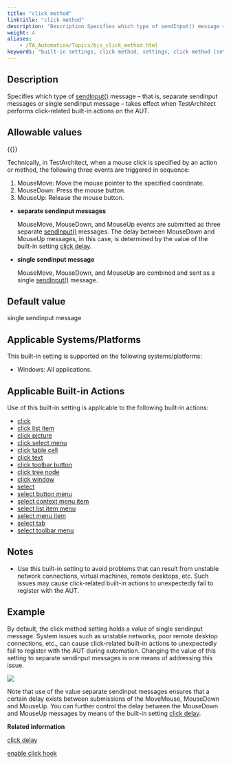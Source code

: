 ```yaml
--- 
title: "click method"
linktitle: "click method"
description: "Description Specifies which type of sendInput() message – that is, separate sendinput messages or single sendinput message – takes effect when TestArchitect performs click -related built-in actions on ..."
weight: 4
aliases: 
    - /TA_Automation/Topics/bis_click_method.html
keywords: "built-in settings, click method, settings, click method (settings), click method, specify whether mousemove, mousedown, mouseup events are treated as single sendinput message or separate sendinput messages, treat mousemove, mousedown and mouseup events as single message, treat mousemove, mousedown, mouseup events as separate messages"
---
```


## Description

Specifies which type of [sendInput\(\)](https://msdn.microsoft.com/en-us/library/windows/desktop/ms647591(v=vs.85).aspx) message – that is, separate sendinput messages or single sendinput message – takes effect when TestArchitect performs click-related built-in actions on the AUT.

## Allowable values

{{<note>}}

Technically, in TestArchitect, when a mouse click is specified by an action or method, the following three events are triggered in sequence:

1.  MouseMove: Move the mouse pointer to the specified coordinate.
2.  MouseDown: Press the mouse button.
3.  MouseUp: Release the mouse button.

-   **separate sendinput messages**

    MouseMove, MouseDown, and MouseUp events are submitted as three separate [sendInput\(\)](https://msdn.microsoft.com/en-us/library/windows/desktop/ms647591(v=vs.85).aspx) messages. The delay between MouseDown and MouseUp messages, in this case, is determined by the value of the built-in setting [click delay](/automation-guide/action-based-testing-language/built-in-settings/timing-settings/click-delay).

-   **single sendinput message**

    MouseMove, MouseDown, and MouseUp are combined and sent as a single [sendInput\(\)](https://msdn.microsoft.com/en-us/library/windows/desktop/ms647591(v=vs.85).aspx) message.


## Default value

single sendinput message

## Applicable Systems/Platforms

This built-in setting is supported on the following systems/platforms:

-   Windows: All applications.

## Applicable Built-in Actions

Use of this built-in setting is applicable to the following built-in actions:

-   [click](/automation-guide/action-based-testing-language/built-in-actions/system-actions/mouse/click)
-   [click list item](/automation-guide/action-based-testing-language/built-in-actions/user-interface-actions/list-table-grid/click-list-item)
-   [click picture](/automation-guide/action-based-testing-language/built-in-actions/user-interface-actions/picture-handling/click-picture)
-   [click select menu](/automation-guide/action-based-testing-language/built-in-actions/user-interface-actions/toolbar-menu-scrollbar/click-select-menu)
-   [click table cell](/automation-guide/action-based-testing-language/built-in-actions/user-interface-actions/list-table-grid/click-table-cell)
-   [click text](/automation-guide/action-based-testing-language/built-in-actions/user-interface-actions/optical-character-recognition/click-text)
-   [click toolbar button](/automation-guide/action-based-testing-language/built-in-actions/user-interface-actions/toolbar-menu-scrollbar/click-toolbar-button)
-   [click tree node](/automation-guide/action-based-testing-language/built-in-actions/user-interface-actions/tree-view/click-tree-node)
-   [click window](/automation-guide/action-based-testing-language/built-in-actions/system-actions/mouse/click-window)
-   [select](/automation-guide/action-based-testing-language/built-in-actions/user-interface-actions/list-table-grid/select)
-   [select button menu](/automation-guide/action-based-testing-language/built-in-actions/user-interface-actions/toolbar-menu-scrollbar/select-button-menu)
-   [select context menu item](/automation-guide/action-based-testing-language/built-in-actions/user-interface-actions/toolbar-menu-scrollbar/select-context-menu-item)
-   [select list item menu](/automation-guide/action-based-testing-language/built-in-actions/user-interface-actions/toolbar-menu-scrollbar/select-list-item-menu)
-   [select menu item](/automation-guide/action-based-testing-language/built-in-actions/user-interface-actions/toolbar-menu-scrollbar/select-menu-item)
-   [select tab](/automation-guide/action-based-testing-language/built-in-actions/user-interface-actions/tab-controls/select-tab)
-   [select toolbar menu](/automation-guide/action-based-testing-language/built-in-actions/user-interface-actions/toolbar-menu-scrollbar/select-toolbar-menu)

## Notes

-   Use this built-in setting to avoid problems that can result from unstable network connections, virtual machines, remote desktops, etc. Such issues may cause click-related built-in actions to unexpectedly fail to register with the AUT.

## Example

By default, the click method setting holds a value of single sendinput message. System issues such as unstable networks, poor remote desktop connections, etc., can cause click-related built-in actions to unexpectedly fail to register with the AUT during automation. Changing the value of this setting to separate sendinput messages is one means of addressing this issue.

![](/images/TA_Automation/Images/bis_click_method_pgm.png)

Note that use of the value separate sendinput messages ensures that a certain delay exists between submissions of the MoveMouse, MouseDown and MouseUp. You can further control the delay between the MouseDown and MouseUp messages by means of the built-in setting [click delay](/automation-guide/action-based-testing-language/built-in-settings/timing-settings/click-delay).




**Related information**  


[click delay](/automation-guide/action-based-testing-language/built-in-settings/timing-settings/click-delay)

[enable click hook](/automation-guide/action-based-testing-language/built-in-settings/other-settings/enable-click-hook)

